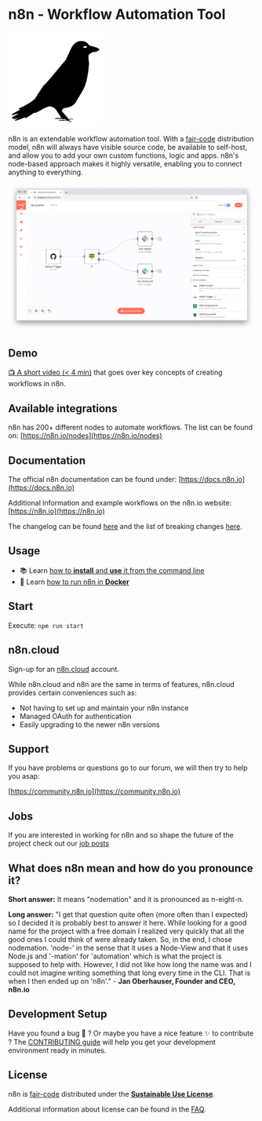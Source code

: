 # n8n - Workflow Automation Tool

![n8n.io - Workflow Automation](https://raw.githubusercontent.com/n8n-io/n8n/master/assets/n8n-logo.png)

n8n is an extendable workflow automation tool. With a [fair-code](http://faircode.io) distribution model, n8n will always have visible source code, be available to self-host, and allow you to add your own custom functions, logic and apps. n8n's node-based approach makes it highly versatile, enabling you to connect anything to everything.

<a href="https://raw.githubusercontent.com/n8n-io/n8n/master/assets/n8n-screenshot.png"><img src="https://raw.githubusercontent.com/n8n-io/n8n/master/assets/n8n-screenshot.png" alt="n8n.io - Screenshot"></a>

## Demo

[:tv: A short video (< 4 min)](https://www.youtube.com/watch?v=RpjQTGKm-ok) that goes over key concepts of creating workflows in n8n.

## Available integrations

n8n has 200+ different nodes to automate workflows. The list can be found on: [https://n8n.io/nodes](https://n8n.io/nodes)

## Documentation

The official n8n documentation can be found under: [https://docs.n8n.io](https://docs.n8n.io)

Additional information and example workflows on the n8n.io website: [https://n8n.io](https://n8n.io)

The changelog can be found [here](https://docs.n8n.io/reference/changelog.html) and the list of breaking changes [here](https://github.com/n8n-io/n8n/blob/master/packages/cli/BREAKING-CHANGES.md).

## Usage

- :books: Learn [how to **install** and **use** it from the command line](https://github.com/n8n-io/n8n/tree/master/packages/cli/README.md)
- :whale: Learn [how to run n8n in **Docker**](https://github.com/n8n-io/n8n/tree/master/docker/images/n8n/README.md)

## Start

Execute: `npm run start`

## n8n.cloud

Sign-up for an [n8n.cloud](https://www.n8n.cloud/) account.

While n8n.cloud and n8n are the same in terms of features, n8n.cloud provides certain conveniences such as:

- Not having to set up and maintain your n8n instance
- Managed OAuth for authentication
- Easily upgrading to the newer n8n versions

## Support

If you have problems or questions go to our forum, we will then try to help you asap:

[https://community.n8n.io](https://community.n8n.io)

## Jobs

If you are interested in working for n8n and so shape the future of the project
check out our [job posts](https://apply.workable.com/n8n/)

## What does n8n mean and how do you pronounce it?

**Short answer:** It means "nodemation" and it is pronounced as n-eight-n.

**Long answer:** "I get that question quite often (more often than I expected)
so I decided it is probably best to answer it here. While looking for a
good name for the project with a free domain I realized very quickly that all the
good ones I could think of were already taken. So, in the end, I chose
nodemation. 'node-' in the sense that it uses a Node-View and that it uses
Node.js and '-mation' for 'automation' which is what the project is supposed to help with.
However, I did not like how long the name was and I could not imagine writing
something that long every time in the CLI. That is when I then ended up on
'n8n'." - **Jan Oberhauser, Founder and CEO, n8n.io**

## Development Setup

Have you found a bug :bug: ? Or maybe you have a nice feature :sparkles: to contribute ? The [CONTRIBUTING guide](https://github.com/n8n-io/n8n/blob/master/CONTRIBUTING.md) will help you get your development environment ready in minutes.

## License

n8n is [fair-code](http://faircode.io) distributed under the [**Sustainable Use License**](https://github.com/n8n-io/n8n/blob/master/packages/cli/LICENSE.md).

Additional information about license can be found in the [FAQ](https://docs.n8n.io/#/faq?id=license).
